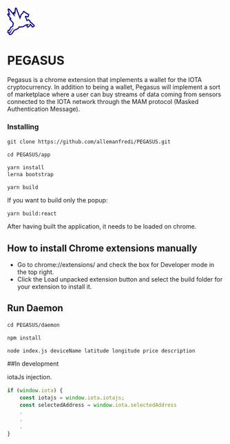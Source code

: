 ![Alt text](app/packages/popup/public/material/logo/pegasus-64.png?raw=true "Title")
# PEGASUS
 Pegasus is a chrome extension that implements a wallet for the IOTA cryptocurrency. In addition to being a wallet, Pegasus will implement a sort of marketplace where a user can buy streams of data coming from sensors connected to the IOTA network through the MAM protocol (Masked Authentication Message).

### Installing

```
git clone https://github.com/allemanfredi/PEGASUS.git
```

```
cd PEGASUS/app
```

```
yarn install
lerna bootstrap
```

```
yarn build
```

If you want to build only the popup:

```
yarn build:react
```


After having built the application, it needs to be loaded on chrome.

## How to install Chrome extensions manually

* Go to chrome://extensions/ and check the box for Developer mode in the top right.
* Click the Load unpacked extension button and select the build folder for your extension to install it.


## Run Daemon


```
cd PEGASUS/daemon
```

```
npm install
```

```
node index.js deviceName latitude longitude price description
```

##In development

iotaJs injection. 


```js
if (window.iota) {
    const iotajs = window.iota.iotajs;
    const selectedAddress = window.iota.selectedAddress
    .
    .
    .
}
```

